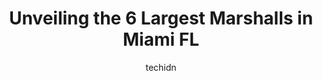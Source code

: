 ---
layout: ampstory
image: https://i0.wp.com/www.depkes.org/wp-content/uploads/2023/06/marshalls-0-in-miami-fl-1685965047.jpeg?resize=640,853
author: techidn
featured: false
description: Discover the impressive array of Marshalls options in Miami FL, where you can find 6 of the largest Marshalls establishments in the area. From renowned classics to hidden gems, Miami FL offe
title: Unveiling the 6 Largest Marshalls in Miami FL
cover:
   title: Unveiling the 6 Largest Marshalls in Miami FL
   subtitle: Rickpate
   background: https://www.depkes.org/wp-content/uploads/2023/06/marshalls-0-in-miami-fl-1685965047.jpeg

pages: 
 - layout: thirds
   top: <h1>#1 Marshalls</h1>
   bottom: "<p>Smaller selection but still worth a visit.</p>"
   background: https://www.depkes.org/wp-content/uploads/2023/06/marshalls-1-in-miami-fl-1685965048.jpeg
   backgroundblur: true
 - layout: thirds
   top: <h1>#2 Marshalls</h1>
   bottom: "<p>723 Lincoln Ln N, Miami Beach, FL 33139, United States</p>"
   background: https://www.depkes.org/wp-content/uploads/2023/06/marshalls-2-in-miami-fl-1685965048.jpeg
   cta:
      link: https://www.depkes.org/blog/unveiling-the-6-largest-marshalls-in-miami-fl/
      text: Unveiling the 6 Largest Marshalls in Miami FL
 - layout: thirds
   top: <h1>#3 Marshalls</h1>
   bottom: "<p>3301 Coral Way, Coral Gables, FL 33145, United States</p>"
   background: https://www.depkes.org/wp-content/uploads/2023/06/marshalls-3-in-miami-fl-1685965048.jpeg
   cta:
      link: https://www.depkes.org/blog/unveiling-the-6-largest-marshalls-in-miami-fl/
      text: Unveiling the 6 Largest Marshalls in Miami FL
 - layout: thirds
   top: <h1>#4 Marshalls</h1>
   bottom: "<p>7795 W Flagler St, Miami, FL 33144, United States</p>"
   background: https://images.unsplash.com/photo-1632260260864-caf7fde5ec36?ixlib=rb-4.0.3&ixid=MnwxMjA3fDB8MHxwaG90by1wYWdlfHx8fGVufDB8fHx8&auto=format&fit=crop&w=640&h=853&q=80
   cta:
      link: https://www.depkes.org/blog/unveiling-the-6-largest-marshalls-in-miami-fl/
      text: Unveiling the 6 Largest Marshalls in Miami FL
 - layout: thirds
   top: <h1>#5 Marshalls</h1>
   bottom: "<p>11865 SW 26th St, Miami, FL 33175, United States</p>"
   background: https://images.unsplash.com/photo-1546497974-b213c9efb599?ixlib=rb-4.0.3&ixid=MnwxMjA3fDB8MHxwaG90by1wYWdlfHx8fGVufDB8fHx8&auto=format&fit=crop&w=640&h=853&q=80
   cta:
      link: https://www.depkes.org/blog/unveiling-the-6-largest-marshalls-in-miami-fl/
      text: Unveiling the 6 Largest Marshalls in Miami FL

 - layout: thirds
   middle: Continue reading...
   background: https://images.unsplash.com/photo-1618556658017-fd9c732d1360?ixlib=rb-4.0.3&ixid=MnwxMjA3fDB8MHxwaG90by1wYWdlfHx8fGVufDB8fHx8&auto=format&fit=crop&w=640&h=853&q=80
   cta:
      link: https://www.depkes.org/blog/unveiling-the-6-largest-marshalls-in-miami-fl/
      text: Unveiling the 6 Largest Marshalls in Miami FL
      
---